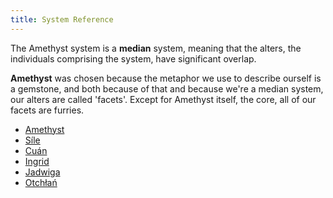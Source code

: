 ```yaml
---
title: System Reference
---
```

The Amethyst system is a **median** system, meaning that the alters, the individuals comprising the system, have significant overlap.

**Amethyst** was chosen because the metaphor we use to describe ourself is a gemstone, and both because of that and because we're a median system, our alters are called 'facets'. Except for Amethyst itself, the core, all of our facets are furries.

* [Amethyst](amethyst/)
* [Síle](sheila/)
* [Cuán](cuan/)
* [Ingrid](ingrid/)
* [Jadwiga](jadwiga/)
* [Otchłań](otchlan/)
